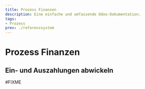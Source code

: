 ```yaml
---
title: Prozess Finanzen
description: Eine einfache und umfassende Odoo-Dokumentation.
tags:
- Prozess
prev: ./referenzsystem
---
```

# Prozess Finanzen

## Ein- und Auszahlungen abwickeln

#FIXME 